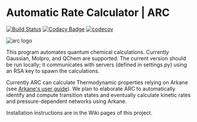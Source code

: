 # Automatic Rate Calculator | ARC

[![Build Status](https://travis-ci.org/ReactionMechanismGenerator/ARC.svg?branch=master)](https://travis-ci.org/ReactionMechanismGenerator/ARC)
[![Codacy Badge](https://api.codacy.com/project/badge/Grade/cf06bcc72d024b79834c300f39219471)](https://www.codacy.com/app/ReactionMechanismGenerator/ARC?utm_source=github.com&amp;utm_medium=referral&amp;utm_content=ReactionMechanismGenerator/ARC&amp;utm_campaign=Badge_Grade)
[![codecov](https://codecov.io/gh/ReactionMechanismGenerator/ARC/branch/master/graph/badge.svg)](https://codecov.io/gh/ReactionMechanismGenerator/ARC)

<img src="https://github.com/ReactionMechanismGenerator/ARC/blob/master/logo/ARC-logo-small.jpg" alt="arc logo"/>

This program automates quantum chemical calculations. Currently Gaussian, Molpro, and QChem are supported.
The current version should be run locally; it communicates with servers (defined in settings.py) using an RSA key to
spawn the calculations.

Currently ARC can calculate Thermodynamic properties relying on Arkane (see
<a href="http://reactionmechanismgenerator.github.io/RMG-Py/users/arkane/index.html">Arkane's user guide</a>).
We plan to elaborate ARC to automatically identify and compute transition states and eventually calculate kinetic rates
and pressure-dependent networks using Arkane.

Installation instructions are in the Wiki pages of this project.
